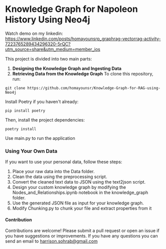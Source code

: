 # Knowledge Graph for Napoleon History Using Neo4j

Watch demo on my linkedin:
https://www.linkedin.com/posts/homayounsrp_graphrag-vectorrag-activity-7223765289434296320-5rQC?utm_source=share&utm_medium=member_ios

This project is divided into two main parts:

1. **Designing the Knowledge Graph and Ingesting Data**
2. **Retrieving Data from the Knowledge Graph**
To clone this repository, run:
```
git clone https://github.com/homayounsr/Knowledge-Graph-for-RAG-using-Neo4j
```

Install Poetry if you haven't already:
```
pip install poetry
```

Then, install the project dependencies:
```
poetry install
```
Use main.py to run the application

### Using Your Own Data
If you want to use your personal data, follow these steps:

1. Place your raw data into the Data folder.
2. Clean the data using the preprocessing script.
3. Convert the cleaned text data to JSON using the text2json script.
4. Design your custom knowledge graph by modifying the Nodes_and_Relationships.ipynb notebook in the knowledge_graph folder.
5. Use the generated JSON file as input for your knowledge graph.
6. Modify Chunking.py to chunk your file and extract properties from it

#### Contribution
Contributions are welcome! Please submit a pull request or open an issue if you have suggestions or improvements.
If you have any questions you can send an email
to harrison.sohrab@gmail.com
 